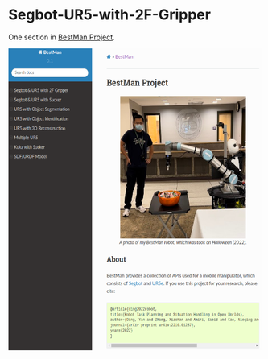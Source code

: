 # Segbot-UR5-with-2F-Gripper
One section in [BestMan Project](https://yding25.github.io/BestMan/).

<img src="https://raw.githubusercontent.com/yding25/pic_share/master/cover.png" height="600" />
